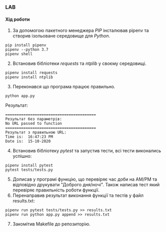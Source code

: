 ### LAB
#### Хід роботи

1. За допомогою пакетного менеджера *PIP* інсталював pipenv та створив ізольоване середовище для *Python*.
```
pip install pipenv
pipenv --python 3.7  
pipenv shell
```
2. Встановив бібліотеки *requests* та *ntplib* у своєму середовищі.
```
pipenv install requests
pipenv install ntplib
```
3. Переконався що програма працює правильно.
```
python app.py
```
Результат:
```
========================================
Результат без параметрів: 
No URL passed to function
========================================
Результат з правильною URL: 
Time is:  16:47:23 PM
Date is:  15-10-2020
```
4. Встановив бібліотеку *pytest* та запустив тести, всі тести виконались успішно:
```
pipenv install pytest
pytest tests/tests.py
```
5. Дописав у програмі функцію, що перевіряє час доби на AM/PM та відповідно друкувати "Доброго дня/ночі". Також написав тест який перевіряє правильність роботи функції.
6. Перенаправив результат виконання функції та тестів у файл results.txt:
```
pipenv run pytest tests/tests.py >> results.txt
pipenv run python app.py append >> results.txt
```
7. Закомітив Makefile до репозиторію.